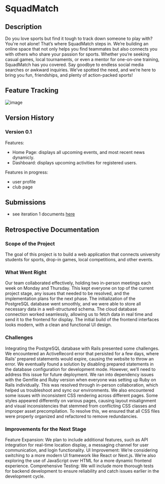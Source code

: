 # SquadMatch

## Description

[//]: <> (The SquadMatch project aims to create an online platform that connects university students through various sports activities. It enables students to find friends and connect based on shared interests in sports, discover mentors for one-on-one tutoring, view local competitions, and form groups for games. We identified a common issue among our peers - many enjoy sports like badminton and basketball but struggle to find peers to play with. Since no existing platform addresses this need, SquadMatch offers a perfect solution.)

Do you love sports but find it tough to track down someone to play with? You're not alone! That’s where SquadMatch steps in. We’re building an online space that not only helps you find teammates but also connects you with others who share your passion for sports. Whether you’re seeking casual games, local tournaments, or even a mentor for one-on-one training, SquadMatch has you covered. Say goodbye to endless social media searches or awkward inquiries. We’ve spotted the need, and we’re here to bring you fun, friendships, and plenty of action-packed sports!

## Feature Tracking
![image](https://github.com/user-attachments/assets/6887c952-a7f2-4170-9310-7aad58cc6d4b)

## Version History
### Version 0.1

Features:

* Home Page: displays all upcoming events, and most recent news dynamicly.
* Dashboard: displays upcoming activities for registered users. 

Features in progress:

* user profile
* club page

## Submissions 

* see iteration 1 documents [here](document/Iteration_1.md)

## Retrospective Documentation
### Scope of the Project
The goal of this project is to build a web application that connects university students for sports, drop-in games, local competitions, and other events.

### What Went Right
Our team collaborated effectively, holding two in-person meetings each week on Monday and Thursday. This kept everyone on top of the current project stage, any issues that needed to be resolved, and the implementation plans for the next phase.
The initialization of the PostgreSQL database went smoothly, and we were able to store all necessary data in a well-structured schema.
The cloud database connection worked seamlessly, allowing us to fetch data in real time and send it to the frontend for display.
The initial build of the frontend interfaces looks modern, with a clean and functional UI design.
### Challenges
Integrating the PostgreSQL database with Rails presented some challenges. We encountered an ActiveRecord error that persisted for a few days, where Rails’ prepared statements would expire, causing the website to throw an error. We eventually found a solution by disabling prepared statements in the database configuration for development mode. However, we’ll need to address this issue for future deployment.
We ran into dependency issues with the Gemfile and Ruby version when everyone was setting up Ruby on Rails individually. This was resolved through in-person collaboration, which helped us troubleshoot and sync our environments.
We also encountered some issues with inconsistent CSS rendering across different pages. Some styles appeared differently on various pages, causing layout misalignment and visual inconsistencies that stemmed from conflicting CSS classes and improper asset precompilation. To resolve this, we ensured that all CSS files were properly organized and refactored to remove redundancies. 

### Improvements for the Next Stage
Feature Expansion: We plan to include additional features, such as API integration for real-time location display, a messaging channel for user communication, and login functionality.
UI Improvement: We’re considering switching to a more modern UI framework like React or Next.js. We’re also exploring the use of JavaScript over HTML for a more dynamic frontend experience.
Comprehensive Testing: We will include more thorough tests for backend development to ensure reliability and catch issues earlier in the development cycle.


